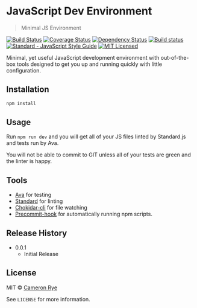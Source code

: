# JavaScript Dev Environment
> Minimal JS Environment

[![Build Status](https://travis-ci.org/cameronrye/js-dev-environment.svg?branch=master)](https://travis-ci.org/cameronrye/js-dev-environment)
[![Coverage Status](https://coveralls.io/repos/github/cameronrye/js-dev-environment/badge.svg?branch=master)](https://coveralls.io/github/cameronrye/js-dev-environment?branch=master)
[![Dependency Status](https://dependencyci.com/github/cameronrye/js-dev-environment/badge)](https://dependencyci.com/github/cameronrye/js-dev-environment)
[![Build status](https://ci.appveyor.com/api/projects/status/624sbos1mca728ro?svg=true)](https://ci.appveyor.com/project/cameronrye/js-dev-environment)
[![Standard - JavaScript Style Guide](https://img.shields.io/badge/code%20style-standard-brightgreen.svg)](http://standardjs.com/)
[![MIT Licensed](https://img.shields.io/badge/License-MIT-blue.svg?style=flat)](https://opensource.org/licenses/MIT)

Minimal, yet useful JavaScript development environment with out-of-the-box tools designed to get you up and running quickly with little configuration.

## Installation
```sh
npm install
```

## Usage
Run `npm run dev` and you will get all of your JS files linted by Standard.js and tests run by Ava.

You will not be able to commit to GIT unless all of your tests are green and the linter is happy.

## Tools
* [Ava](https://github.com/avajs/ava) for testing
* [Standard](https://github.com/feross/standard) for linting
* [Chokidar-cli](https://github.com/kimmobrunfeldt/chokidar-cli) for file watching
* [Precommit-hook](https://github.com/nlf/precommit-hook) for automatically running npm scripts.

## Release History
* 0.0.1
  * Initial Release

## License

MIT © [Cameron Rye](https://cameronrye.com/)

See ``LICENSE`` for more information.
